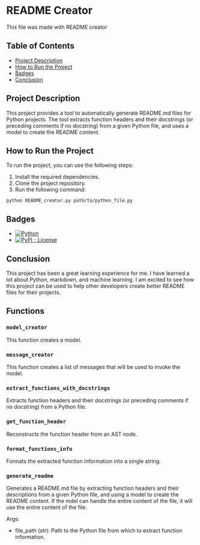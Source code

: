 # README Creator

This file was made with README creator

## Table of Contents

- [Project Description](#project-description)
- [How to Run the Project](#how-to-run-the-project)
- [Badges](#badges)
- [Conclusion](#conclusion)

## Project Description

This project provides a tool to automatically generate README.md files for Python projects.
The tool extracts function headers and their docstrings (or preceding comments if no docstring) from a given Python file, and uses a model to create the README content.

## How to Run the Project

To run the project, you can use the following steps:

1. Install the required dependencies.
2. Clone the project repository.
3. Run the following command:

```
python README_creator.py path/to/python_file.py
```

## Badges

- [![Python](https://img.shields.io/badge/Python-3.8-blue.svg)](https://www.python.org/)
- [![PyPI - License](https://img.shields.io/pypi/l/langchain-core?style=flat-square)](https://opensource.org/licenses/MIT)


## Conclusion

This project has been a great learning experience for me. I have learned a lot about Python, markdown, and machine learning. I am excited to see how this project can be used to help other developers create better README files for their projects.

## Functions

### `model_creator`

This function creates a model.

### `message_creator`

This function creates a list of messages that will be used to invoke the model.

### `extract_functions_with_docstrings`

Extracts function headers and their docstrings (or preceding comments if no docstring) from a Python file.

### `get_function_header`

Reconstructs the function header from an AST node.

### `format_functions_info`

Formats the extracted function information into a single string.

### `generate_readme`

Generates a README.md file by extracting function headers and their descriptions from a given Python file,
and using a model to create the README content.
If the mdel can handle the entire content of the file, it will use the entire content of the file.

Args:
- file_path (str): Path to the Python file from which to extract function information.

